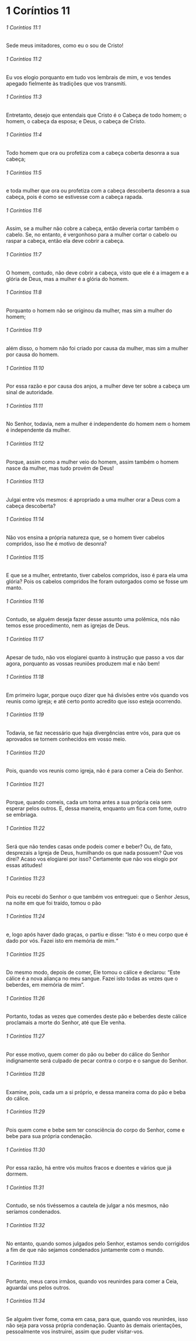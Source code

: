 # 1 Coríntios 11

###### 1 Coríntios 11:1

Sede meus imitadores, como eu o sou de Cristo!

###### 1 Coríntios 11:2

Eu vos elogio porquanto em tudo vos lembrais de mim, e vos tendes apegado fielmente às tradições que vos transmiti.

###### 1 Coríntios 11:3

Entretanto, desejo que entendais que Cristo é o Cabeça de todo homem; o homem, o cabeça da esposa; e Deus, o cabeça de Cristo.

###### 1 Coríntios 11:4

Todo homem que ora ou profetiza com a cabeça coberta desonra a sua cabeça;

###### 1 Coríntios 11:5

e toda mulher que ora ou profetiza com a cabeça descoberta desonra a sua cabeça, pois é como se estivesse com a cabeça rapada.

###### 1 Coríntios 11:6

Assim, se a mulher não cobre a cabeça, então deveria cortar também o cabelo. Se, no entanto, é vergonhoso para a mulher cortar o cabelo ou raspar a cabeça, então ela deve cobrir a cabeça.

###### 1 Coríntios 11:7

O homem, contudo, não deve cobrir a cabeça, visto que ele é a imagem e a glória de Deus, mas a mulher é a glória do homem.

###### 1 Coríntios 11:8

Porquanto o homem não se originou da mulher, mas sim a mulher do homem;

###### 1 Coríntios 11:9

além disso, o homem não foi criado por causa da mulher, mas sim a mulher por causa do homem.

###### 1 Coríntios 11:10

Por essa razão e por causa dos anjos, a mulher deve ter sobre a cabeça um sinal de autoridade.

###### 1 Coríntios 11:11

No Senhor, todavia, nem a mulher é independente do homem nem o homem é independente da mulher.

###### 1 Coríntios 11:12

Porque, assim como a mulher veio do homem, assim também o homem nasce da mulher, mas tudo provém de Deus!

###### 1 Coríntios 11:13

Julgai entre vós mesmos: é apropriado a uma mulher orar a Deus com a cabeça descoberta?

###### 1 Coríntios 11:14

Não vos ensina a própria natureza que, se o homem tiver cabelos compridos, isso lhe é motivo de desonra?

###### 1 Coríntios 11:15

E que se a mulher, entretanto, tiver cabelos compridos, isso é para ela uma glória? Pois os cabelos compridos lhe foram outorgados como se fosse um manto.

###### 1 Coríntios 11:16

Contudo, se alguém deseja fazer desse assunto uma polêmica, nós não temos esse procedimento, nem as igrejas de Deus.

###### 1 Coríntios 11:17

Apesar de tudo, não vos elogiarei quanto à instrução que passo a vos dar agora, porquanto as vossas reuniões produzem mal e não bem!

###### 1 Coríntios 11:18

Em primeiro lugar, porque ouço dizer que há divisões entre vós quando vos reunis como igreja; e até certo ponto acredito que isso esteja ocorrendo.

###### 1 Coríntios 11:19

Todavia, se faz necessário que haja divergências entre vós, para que os aprovados se tornem conhecidos em vosso meio.

###### 1 Coríntios 11:20

Pois, quando vos reunis como igreja, não é para comer a Ceia do Senhor.

###### 1 Coríntios 11:21

Porque, quando comeis, cada um toma antes a sua própria ceia sem esperar pelos outros. E, dessa maneira, enquanto um fica com fome, outro se embriaga.

###### 1 Coríntios 11:22

Será que não tendes casas onde podeis comer e beber? Ou, de fato, desprezais a Igreja de Deus, humilhando os que nada possuem? Que vos direi? Acaso vos elogiarei por isso? Certamente que não vos elogio por essas atitudes!

###### 1 Coríntios 11:23

Pois eu recebi do Senhor o que também vos entreguei: que o Senhor Jesus, na noite em que foi traído, tomou o pão

###### 1 Coríntios 11:24

e, logo após haver dado graças, o partiu e disse: “Isto é o meu corpo que é dado por vós. Fazei isto em memória de mim.“

###### 1 Coríntios 11:25

Do mesmo modo, depois de comer, Ele tomou o cálice e declarou: “Este cálice é a nova aliança no meu sangue. Fazei isto todas as vezes que o beberdes, em memória de mim”.

###### 1 Coríntios 11:26

Portanto, todas as vezes que comerdes deste pão e beberdes deste cálice proclamais a morte do Senhor, até que Ele venha.

###### 1 Coríntios 11:27

Por esse motivo, quem comer do pão ou beber do cálice do Senhor indignamente será culpado de pecar contra o corpo e o sangue do Senhor.

###### 1 Coríntios 11:28

Examine, pois, cada um a si próprio, e dessa maneira coma do pão e beba do cálice.

###### 1 Coríntios 11:29

Pois quem come e bebe sem ter consciência do corpo do Senhor, come e bebe para sua própria condenação.

###### 1 Coríntios 11:30

Por essa razão, há entre vós muitos fracos e doentes e vários que já dormem.

###### 1 Coríntios 11:31

Contudo, se nós tivéssemos a cautela de julgar a nós mesmos, não seríamos condenados.

###### 1 Coríntios 11:32

No entanto, quando somos julgados pelo Senhor, estamos sendo corrigidos a fim de que não sejamos condenados juntamente com o mundo.

###### 1 Coríntios 11:33

Portanto, meus caros irmãos, quando vos reunirdes para comer a Ceia, aguardai uns pelos outros.

###### 1 Coríntios 11:34

Se alguém tiver fome, coma em casa, para que, quando vos reunirdes, isso não seja para vossa própria condenação. Quanto às demais orientações, pessoalmente vos instruirei, assim que puder visitar-vos.

